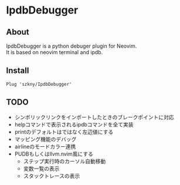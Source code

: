 # IpdbDebugger

## About

IpdbDebugger is a python debuger plugin for Neovim.  
It is based on neovim terminal and ipdb.

## Install

```vim
Plug 'szkny/IpdbDebugger'
```

## TODO
- シンボリックリンクをインポートしたときのブレークポイントに対応
- helpコマンドで表示されるipdbコマンドを全て実装
- printのデフォルトは<cword>ではなく左辺値にする
- マッピング機能のデバッグ
- airlineのモードカラー連携
- PUDBもしくはllvm.nvim風にする
    - ステップ実行時のカーソル自動移動
    - 変数一覧の表示
    - スタックトレースの表示
